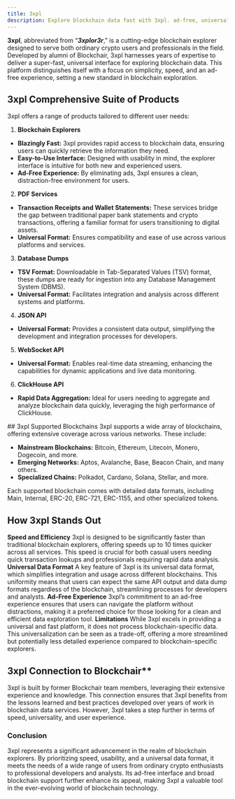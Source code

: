 ```yaml
---
title: 3xpl
description: Explore blockchain data fast with 3xpl. ad-free, universal format, and support for most popular blockchains.
---
```


**3xpl**, abbreviated from “***3xplor3r***,” is a cutting-edge blockchain explorer designed to serve both ordinary crypto users and professionals in the field. Developed by alumni of Blockchair, 3xpl harnesses years of expertise to deliver a super-fast, universal interface for exploring blockchain data. This platform distinguishes itself with a focus on simplicity, speed, and an ad-free experience, setting a new standard in blockchain exploration.

## 3xpl Comprehensive Suite of Products
3xpl offers a range of products tailored to different user needs:

1. **Blockchain Explorers**
  - **Blazingly Fast:** 3xpl provides rapid access to blockchain data, ensuring users can quickly retrieve the information they need.
  - **Easy-to-Use Interface:** Designed with usability in mind, the explorer interface is intuitive for both new and experienced users.
  - **Ad-Free Experience:** By eliminating ads, 3xpl ensures a clean, distraction-free environment for users.
2. **PDF Services**
  - **Transaction Receipts and Wallet Statements:** These services bridge the gap between traditional paper bank statements and crypto transactions, offering a familiar format for users transitioning to digital assets.
  - **Universal Format:** Ensures compatibility and ease of use across various platforms and services.
3. **Database Dumps**
  - **TSV Format:** Downloadable in Tab-Separated Values (TSV) format, these dumps are ready for ingestion into any Database Management System (DBMS).
  - **Universal Format:** Facilitates integration and analysis across different systems and platforms.
4. **JSON API**
  - **Universal Format:** Provides a consistent data output, simplifying the development and integration processes for developers.
5. **WebSocket API**
  - **Universal Format:** Enables real-time data streaming, enhancing the capabilities for dynamic applications and live data monitoring.
6. **ClickHouse API**
  - **Rapid Data Aggregation:** Ideal for users needing to aggregate and analyze blockchain data quickly, leveraging the high performance of ClickHouse.

## 3xpl Supported Blockchains
3xpl supports a wide array of blockchains, offering extensive coverage across various networks. These include:
- **Mainstream Blockchains:** Bitcoin, Ethereum, Litecoin, Monero, Dogecoin, and more.
- **Emerging Networks:** Aptos, Avalanche, Base, Beacon Chain, and many others.
- **Specialized Chains:** Polkadot, Cardano, Solana, Stellar, and more.

Each supported blockchain comes with detailed data formats, including Main, Internal, ERC-20, ERC-721, ERC-1155, and other specialized tokens.

## How 3xpl Stands Out
**Speed and Efficiency** 3xpl is designed to be significantly faster than traditional blockchain explorers, offering speeds up to 10 times quicker across all services. This speed is crucial for both casual users needing quick transaction lookups and professionals requiring rapid data analysis.
**Universal Data Format** A key feature of 3xpl is its universal data format, which simplifies integration and usage across different blockchains. This uniformity means that users can expect the same API output and data dump formats regardless of the blockchain, streamlining processes for developers and analysts.
**Ad-Free Experience** 3xpl’s commitment to an ad-free experience ensures that users can navigate the platform without distractions, making it a preferred choice for those looking for a clean and efficient data exploration tool.
**Limitations** While 3xpl excels in providing a universal and fast platform, it does not process blockchain-specific data. This universalization can be seen as a trade-off, offering a more streamlined but potentially less detailed experience compared to blockchain-specific explorers.

## 3xpl Connection to Blockchair**
3xpl is built by former Blockchair team members, leveraging their extensive experience and knowledge. This connection ensures that 3xpl benefits from the lessons learned and best practices developed over years of work in blockchain data services. However, 3xpl takes a step further in terms of speed, universality, and user experience.

### Conclusion
3xpl represents a significant advancement in the realm of blockchain explorers. By prioritizing speed, usability, and a universal data format, it meets the needs of a wide range of users from ordinary crypto enthusiasts to professional developers and analysts. Its ad-free interface and broad blockchain support further enhance its appeal, making 3xpl a valuable tool in the ever-evolving world of blockchain technology.
